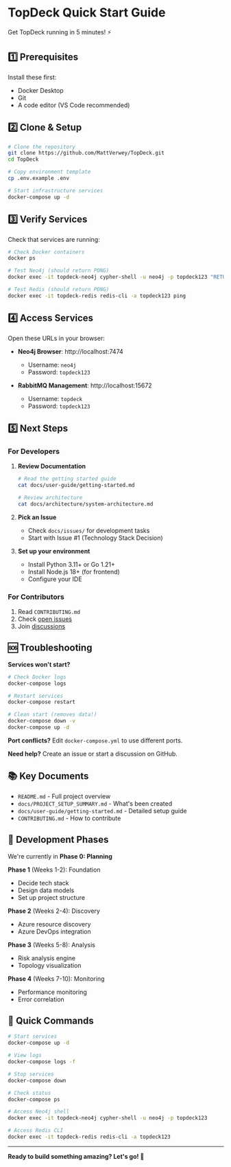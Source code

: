 # TopDeck Quick Start Guide

Get TopDeck running in 5 minutes! ⚡

## 1️⃣ Prerequisites

Install these first:
- Docker Desktop
- Git
- A code editor (VS Code recommended)

## 2️⃣ Clone & Setup

```bash
# Clone the repository
git clone https://github.com/MattVerwey/TopDeck.git
cd TopDeck

# Copy environment template
cp .env.example .env

# Start infrastructure services
docker-compose up -d
```

## 3️⃣ Verify Services

Check that services are running:

```bash
# Check Docker containers
docker ps

# Test Neo4j (should return PONG)
docker exec -it topdeck-neo4j cypher-shell -u neo4j -p topdeck123 "RETURN 'PONG' as result;"

# Test Redis (should return PONG)
docker exec -it topdeck-redis redis-cli -a topdeck123 ping
```

## 4️⃣ Access Services

Open these URLs in your browser:

- **Neo4j Browser**: http://localhost:7474
  - Username: `neo4j`
  - Password: `topdeck123`

- **RabbitMQ Management**: http://localhost:15672
  - Username: `topdeck`
  - Password: `topdeck123`

## 5️⃣ Next Steps

### For Developers

1. **Review Documentation**
   ```bash
   # Read the getting started guide
   cat docs/user-guide/getting-started.md
   
   # Review architecture
   cat docs/architecture/system-architecture.md
   ```

2. **Pick an Issue**
   - Check `docs/issues/` for development tasks
   - Start with Issue #1 (Technology Stack Decision)

3. **Set up your environment**
   - Install Python 3.11+ or Go 1.21+
   - Install Node.js 18+ (for frontend)
   - Configure your IDE

### For Contributors

1. Read `CONTRIBUTING.md`
2. Check [open issues](https://github.com/MattVerwey/TopDeck/issues)
3. Join [discussions](https://github.com/MattVerwey/TopDeck/discussions)

## 🆘 Troubleshooting

**Services won't start?**
```bash
# Check Docker logs
docker-compose logs

# Restart services
docker-compose restart

# Clean start (removes data!)
docker-compose down -v
docker-compose up -d
```

**Port conflicts?**
Edit `docker-compose.yml` to use different ports.

**Need help?**
Create an issue or start a discussion on GitHub.

## 📚 Key Documents

- `README.md` - Full project overview
- `docs/PROJECT_SETUP_SUMMARY.md` - What's been created
- `docs/user-guide/getting-started.md` - Detailed setup guide
- `CONTRIBUTING.md` - How to contribute

## 🎯 Development Phases

We're currently in **Phase 0: Planning**

**Phase 1** (Weeks 1-2): Foundation
- Decide tech stack
- Design data models
- Set up project structure

**Phase 2** (Weeks 2-4): Discovery
- Azure resource discovery
- Azure DevOps integration

**Phase 3** (Weeks 5-8): Analysis
- Risk analysis engine
- Topology visualization

**Phase 4** (Weeks 7-10): Monitoring
- Performance monitoring
- Error correlation

## 🚀 Quick Commands

```bash
# Start services
docker-compose up -d

# View logs
docker-compose logs -f

# Stop services
docker-compose down

# Check status
docker-compose ps

# Access Neo4j shell
docker exec -it topdeck-neo4j cypher-shell -u neo4j -p topdeck123

# Access Redis CLI
docker exec -it topdeck-redis redis-cli -a topdeck123
```

---

**Ready to build something amazing? Let's go! 🚀**
